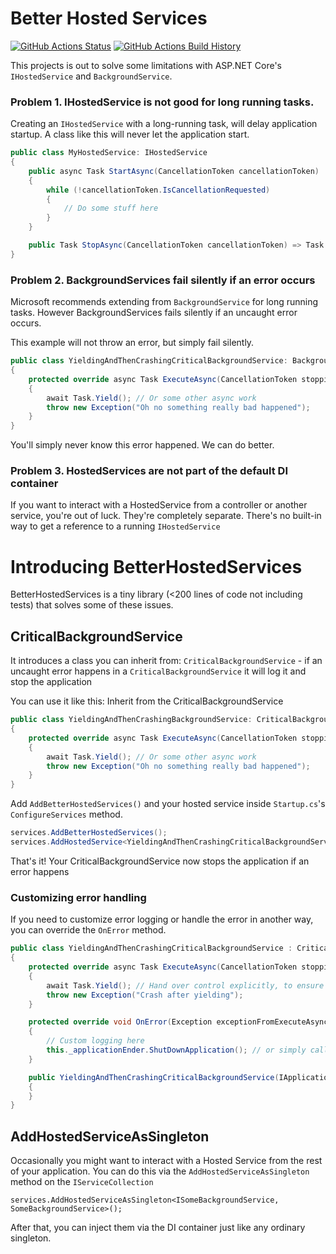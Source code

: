 # Better Hosted Services
[![GitHub Actions Status](https://github.com/geewee/BetterHostedServices/workflows/Build/badge.svg?branch=main)](https://github.com/geewee/BetterHostedServices/actions)
[![GitHub Actions Build History](https://buildstats.info/github/chart/geewee/BetterHostedServices?branch=main&includeBuildsFromPullRequest=false)](https://github.com/geewee/BetterHostedServices/actions)

This projects is out to solve some limitations with ASP.NET Core's `IHostedService` and `BackgroundService`.

### Problem 1. IHostedService is not good for long running tasks.
Creating an `IHostedService` with a long-running task, will delay application startup.
A class like this will never let the application start.

```csharp
public class MyHostedService: IHostedService
{
    public async Task StartAsync(CancellationToken cancellationToken)
    {
        while (!cancellationToken.IsCancellationRequested)
        {
            // Do some stuff here
        }
    }

    public Task StopAsync(CancellationToken cancellationToken) => Task.CompletedTask;
}
```

### Problem 2. BackgroundServices fail silently if an error occurs
Microsoft recommends extending from `BackgroundService` for long running tasks.
However BackgroundServices fails silently if an uncaught error occurs.

This example will not throw an error, but simply fail silently.
```csharp
public class YieldingAndThenCrashingCriticalBackgroundService: BackgroundService
{
    protected override async Task ExecuteAsync(CancellationToken stoppingToken)
    {
        await Task.Yield(); // Or some other async work
        throw new Exception("Oh no something really bad happened");
    }
}
```
You'll simply never know this error happened. We can do better.

### Problem 3. HostedServices are not part of the default DI container
If you want to interact with a HostedService from a controller or another service, you're out of luck.
They're completely separate. There's no built-in way to get a reference to a running `IHostedService`


# Introducing BetterHostedServices

BetterHostedServices is a tiny library (<200 lines of code not including tests) that solves some of these issues.

## CriticalBackgroundService
It introduces a class you can inherit from: `CriticalBackgroundService` - if an uncaught error happens in a `CriticalBackgroundService`
it will log it and stop the application

You can use it like this:
Inherit from the CriticalBackgroundService

```csharp
public class YieldingAndThenCrashingBackgroundService: CriticalBackgroundService
{
    protected override async Task ExecuteAsync(CancellationToken stoppingToken)
    {
        await Task.Yield(); // Or some other async work
        throw new Exception("Oh no something really bad happened");
    }
}
```
Add `AddBetterHostedServices()` and your hosted service inside `Startup.cs`'s `ConfigureServices` method.
```csharp
services.AddBetterHostedServices();
services.AddHostedService<YieldingAndThenCrashingCriticalBackgroundService>();
```

That's it! Your CriticalBackgroundService now stops the application if an error happens


### Customizing error handling

If you need to customize error logging or handle the error in another way, you can override the `OnError` method.


```csharp
public class YieldingAndThenCrashingCriticalBackgroundService : CriticalBackgroundService
{
    protected override async Task ExecuteAsync(CancellationToken stoppingToken)
    {
        await Task.Yield(); // Hand over control explicitly, to ensure this behaviour also works
        throw new Exception("Crash after yielding");
    }

    protected override void OnError(Exception exceptionFromExecuteAsync)
    {
        // Custom logging here
        this._applicationEnder.ShutDownApplication(); // or simply call base.OnError
    }

    public YieldingAndThenCrashingCriticalBackgroundService(IApplicationEnder applicationEnder) : base(applicationEnder)
    {
    }
}
```

## AddHostedServiceAsSingleton
Occasionally you might want to interact with a Hosted Service from the 
rest of your application. You can do this via the `AddHostedServiceAsSingleton`
method on the `IServiceCollection`

```
services.AddHostedServiceAsSingleton<ISomeBackgroundService, SomeBackgroundService>();
```
After that, you can inject them via the DI container just like any ordinary singleton.
